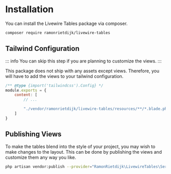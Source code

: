 # Installation

You can install the Livewire Tables package via composer.

```sh
composer require ramonrietdijk/livewire-tables
```

## Tailwind Configuration

::: info
You can skip this step if you are planning to customize the views.
:::

This package does not ship with any assets except views. Therefore, you will have to add the views to your tailwind
configuration.

```js
/** @type {import('tailwindcss').Config} */
module.exports = {
    content: [
        // ...

        "./vendor/ramonrietdijk/livewire-tables/resources/**/*.blade.php"
    ]
}
```

## Publishing Views

To make the tables blend into the style of your project, you may wish to make changes to the layout. This can be done by
publishing the views and customize them any way you like.

```sh
php artisan vendor:publish --provider="RamonRietdijk\LivewireTables\ServiceProvider" --tag=views
```
